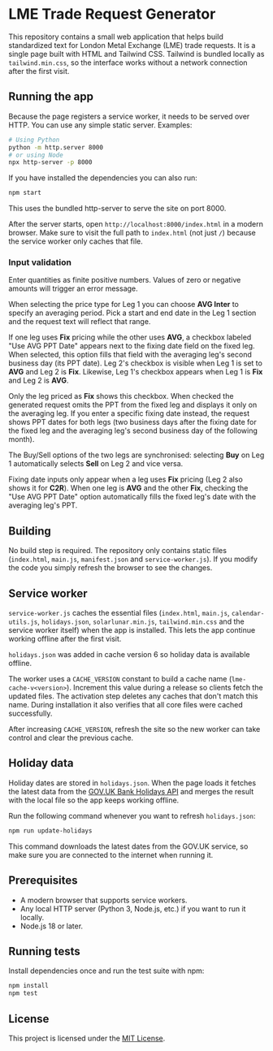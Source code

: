 # LME Trade Request Generator

This repository contains a small web application that helps build standardized text for London Metal Exchange (LME) trade requests. It is a single page built with HTML and Tailwind CSS.
Tailwind is bundled locally as `tailwind.min.css`, so the interface works without a network connection after the first visit.

## Running the app

Because the page registers a service worker, it needs to be served over HTTP. You can use any simple static server. Examples:

```bash
# Using Python
python -m http.server 8000
# or using Node
npx http-server -p 8000
```

If you have installed the dependencies you can also run:

```bash
npm start
```

This uses the bundled http-server to serve the site on port 8000.

After the server starts, open `http://localhost:8000/index.html` in a modern browser.
Make sure to visit the full path to `index.html` (not just `/`) because the service worker only caches that file.

### Input validation

Enter quantities as finite positive numbers. Values of zero or negative amounts
will trigger an error message.

When selecting the price type for Leg 1 you can choose **AVG Inter** to specify an averaging period. Pick a start and end date in the Leg 1 section and the request text will reflect that range.

If one leg uses **Fix** pricing while the other uses **AVG**, a checkbox labeled
"Use AVG PPT Date" appears next to the fixing date field on the fixed leg. When
selected, this option fills that field with the averaging leg's second business
day (its PPT date). Leg&nbsp;2's checkbox is visible when Leg&nbsp;1 is set to
**AVG** and Leg&nbsp;2 is **Fix**. Likewise, Leg&nbsp;1's checkbox appears when
Leg&nbsp;1 is **Fix** and Leg&nbsp;2 is **AVG**.

Only the leg priced as **Fix** shows this checkbox. When checked the generated
request omits the PPT from the fixed leg and displays it only on the averaging
leg. If you enter a specific fixing date instead, the request shows PPT dates
for both legs (two business days after the fixing date for the fixed leg and the
averaging leg's second business day of the following month).

The Buy/Sell options of the two legs are synchronised: selecting **Buy** on Leg
1 automatically selects **Sell** on Leg 2 and vice versa.

Fixing date inputs only appear when a leg uses **Fix** pricing (Leg&nbsp;2 also
shows it for **C2R**). When one leg is **AVG** and the other **Fix**, checking
the "Use AVG PPT Date" option automatically fills the fixed leg's date with the
averaging leg's PPT.

## Building

No build step is required. The repository only contains static files (`index.html`, `main.js`, `manifest.json` and `service-worker.js`). If you modify the code you simply refresh the browser to see the changes.

## Service worker

`service-worker.js` caches the essential files (`index.html`, `main.js`, `calendar-utils.js`, `holidays.json`, `solarlunar.min.js`, `tailwind.min.css` and the service worker itself) when the app is installed. This lets the app continue working offline after the first visit.

`holidays.json` was added in cache version 6 so holiday data is available offline.

The worker uses a `CACHE_VERSION` constant to build a cache name (`lme-cache-v<version>`). Increment this value during a release so clients fetch the updated files. The activation step deletes any caches that don't match this name. During installation it also verifies that all core files were cached successfully.

After increasing `CACHE_VERSION`, refresh the site so the new worker can take control and clear the previous cache.

## Holiday data

Holiday dates are stored in `holidays.json`. When the page loads it fetches the
latest data from the [GOV.UK Bank Holidays API](https://www.gov.uk/bank-holidays.json) and merges the result with the local file so the app keeps working offline.

Run the following command whenever you want to refresh `holidays.json`:

```bash
npm run update-holidays
```

This command downloads the latest dates from the GOV.UK service, so make sure
you are connected to the internet when running it.

## Prerequisites

- A modern browser that supports service workers.
- Any local HTTP server (Python 3, Node.js, etc.) if you want to run it locally.
- Node.js 18 or later.

## Running tests

Install dependencies once and run the test suite with npm:

```bash
npm install
npm test
```


## License

This project is licensed under the [MIT License](LICENSE).
